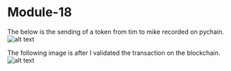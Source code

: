 # Module-18

The below is the sending of a token from tim to mike recorded on pychain.
![alt text](/path/to/https://github.com/t-sullivan/Module-18/blob/main/Module%2018/Starter_Code/Instructions/blockchain%20txn.png)


The following image is after I validated the transaction on the blockchain.
![alt text](/path/to/https://github.com/t-sullivan/Module-18/blob/main/Module%2018/Starter_Code/Instructions/validate%20txn.png)

